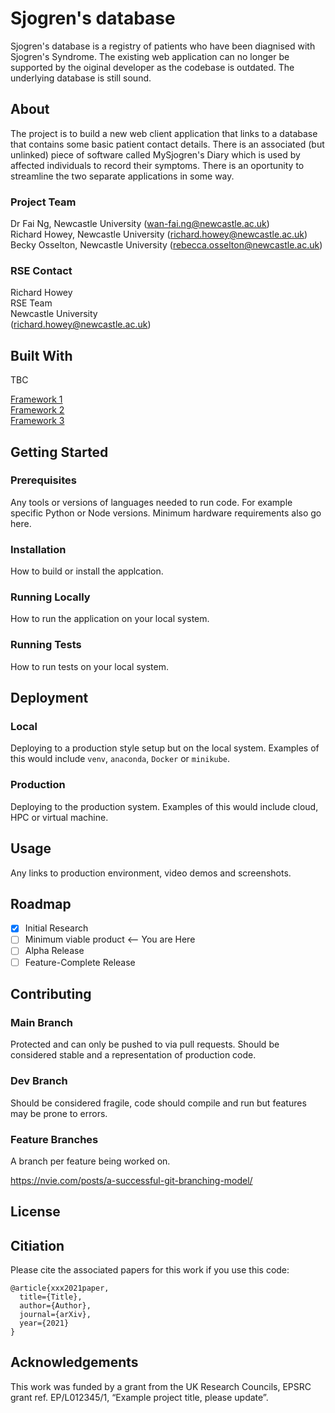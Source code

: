 # Sjogren's database

Sjogren's database is a registry of patients who have been diagnised with Sjogren's Syndrome. The existing web application can no longer be supported by the oiginal developer as the codebase is outdated. The underlying database is still sound. 


## About

The project is to build a new web client application that links to a database that contains some basic patient contact details. There is an associated (but unlinked) piece of software called MySjogren's Diary which is used by affected individuals to record their symptoms. There is an oportunity to streamline the two separate applications in some way. 

### Project Team
Dr Fai Ng, Newcastle University  ([wan-fai.ng@newcastle.ac.uk](mailto:wan-fai.ng@newcastle.ac.uk))  
Richard Howey, Newcastle University  ([richard.howey@newcastle.ac.uk](mailto:richard.howey@newcastle.ac.uk)) 
Becky Osselton, Newcastle University ([rebecca.osselton@newcastle.ac.uk](mailto:rebecca.osselton@newcastle.ac.uk))  

### RSE Contact
Richard Howey  
RSE Team  
Newcastle University  
([richard.howey@newcastle.ac.uk](mailto:richard.howey@newcastle.ac.uk))  

## Built With

TBC

[Framework 1](https://something.com)  
[Framework 2](https://something.com)  
[Framework 3](https://something.com)  

## Getting Started

### Prerequisites

Any tools or versions of languages needed to run code. For example specific Python or Node versions. Minimum hardware requirements also go here.

### Installation

How to build or install the applcation.

### Running Locally

How to run the application on your local system.

### Running Tests

How to run tests on your local system.

## Deployment

### Local

Deploying to a production style setup but on the local system. Examples of this would include `venv`, `anaconda`, `Docker` or `minikube`. 

### Production

Deploying to the production system. Examples of this would include cloud, HPC or virtual machine. 

## Usage

Any links to production environment, video demos and screenshots.

## Roadmap

- [x] Initial Research  
- [ ] Minimum viable product <-- You are Here  
- [ ] Alpha Release  
- [ ] Feature-Complete Release  

## Contributing

### Main Branch
Protected and can only be pushed to via pull requests. Should be considered stable and a representation of production code.

### Dev Branch
Should be considered fragile, code should compile and run but features may be prone to errors.

### Feature Branches
A branch per feature being worked on.

https://nvie.com/posts/a-successful-git-branching-model/

## License

## Citiation

Please cite the associated papers for this work if you use this code:

```
@article{xxx2021paper,
  title={Title},
  author={Author},
  journal={arXiv},
  year={2021}
}
```


## Acknowledgements
This work was funded by a grant from the UK Research Councils, EPSRC grant ref. EP/L012345/1, “Example project title, please update”.
